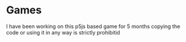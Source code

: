 # Games
I have been working on this p5js based game for 5 months copying the code or using it in any way is strictly prohibitid
